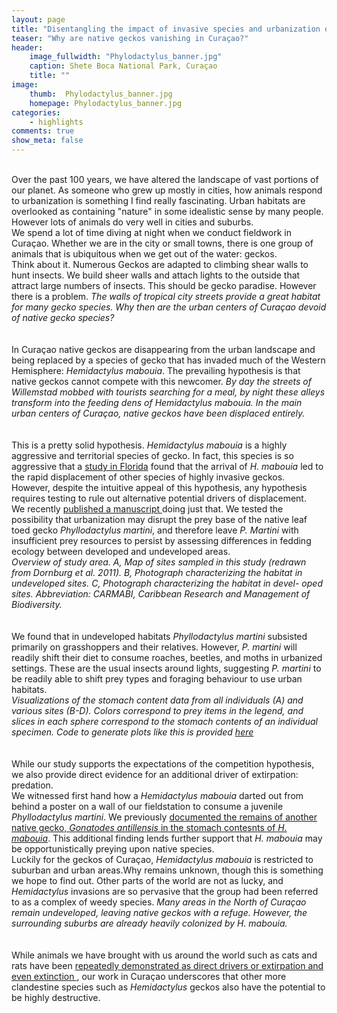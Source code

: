 ```yaml
---
layout: page
title: "Disentangling the impact of invasive species and urbanization on population declines"
teaser: "Why are native geckos vanishing in Curaçao?"
header:
    image_fullwidth: "Phylodactylus_banner.jpg"
    caption: Shete Boca National Park, Curaçao
    title: ""
image:
    thumb:  Phylodactylus_banner.jpg
    homepage: Phylodactylus_banner.jpg
categories:
    - highlights
comments: true
show_meta: false
---
```

 
<br> 
Over the past 100 years, we have altered the landscape of vast portions of our planet. As someone who grew up mostly in cities, how animals respond to urbanization is something I find really fascinating. Urban habitats are overlooked as containing "nature" in some idealistic sense by many people. However lots of animals do very well in cities and suburbs.
<br>
We spend a lot of time diving at night when we conduct fieldwork in Curaçao. Whether we are in the city or small towns, there is one group of animals that is ubiquitous when we get out of the water: geckos.
<br>
Think about it. Numerous Geckos are adapted to climbing shear walls to hunt insects. We build sheer walls and attach lights to the outside that attract large numbers of insects. This should be gecko paradise. However there is a problem.
<img class="b30" src="http://carolinafishes.github.io/images/Phylodactylus_5.jpg" alt=""><em>The walls of tropical city streets provide a great habitat for many gecko species. Why then are the urban centers of Curaçao devoid of native gecko species? </em>
<br>
<br>
<br>
In Curaçao native geckos are disappearing from the urban landscape and being replaced by a species of gecko that has invaded much of the Western Hemisphere: <em>Hemidactylus mabouia</em>. The prevailing hypothesis is that native geckos cannot compete with this newcomer. 
<img class="b30" src="http://carolinafishes.github.io/images/Phylodactylus_3.png" alt=""><em>By day the streets of Willemstad mobbed with tourists searching for a meal, by night these alleys transform into the feeding dens of Hemidactylus mabouia. In the main urban centers of Curaçao, native geckos have been displaced entirely.</em>
<br>
<br>
<br>
This is a pretty solid hypothesis. <em>Hemidactylus mabouia</em> is a highly aggressive and territorial species of gecko. In fact, this species is so aggressive that a <a href='http://www.jstor.org/stable/1565258?seq=1#page_scan_tab_contents'>study in Florida</a> found that the arrival of <em>H. mabouia </em> led to the rapid displacement of other species of highly invasive geckos.
<br>
However, despite the intuitive appeal of this hypothesis, any hypothesis requires testing to rule out alternative potential drivers of displacement.
<br>
We recently <a href='https://www.researchgate.net/publication/308891841_Disentangling_the_Influence_of_Urbanization_and_Invasion_on_Endemic_Geckos_in_Tropical_Biodiversity_Hot_Spots_A_Case_Study_of_Phyllodactylus_martini_Squamata_Phyllodactylidae_along_an_Urban_Gradient_i'> published a manuscript </a> doing just that. We tested the possibility that urbanization may disrupt the prey base of the native leaf toed gecko <em>Phyllodactylus martini</em>, and therefore leave <em>P. Martini</em> with insufficient prey resources to persist by assessing differences in fedding ecology between developed and undeveloped areas.
<br>
<img class="b30" src="http://carolinafishes.github.io/images/Phylodactylus_3.png" alt=""><em>Overview of study area. A, Map of sites sampled in this study (redrawn from Dornburg et al. 2011). B, Photograph characterizing the habitat in undeveloped sites. C, Photograph characterizing the habitat in devel- oped sites. Abbreviation: CARMABI, Caribbean Research and Management of Biodiversity.</em>
<br>
<br>
<br>
We found that in undeveloped habitats <em>Phyllodactylus martini</em> subsisted primarily on grasshoppers and their relatives. However, <em>P. martini</em> will readily shift their diet to consume roaches, beetles, and moths in urbanized settings. These are the usual insects around lights, suggesting <em>P. martini</em> to be readily able to shift prey types and foraging behaviour to use urban habitats.
<br>
<img class="b30" src="http://carolinafishes.github.io/images/Phylodactylus_2.png" alt=""><em>Visualizations of the stomach content data from all individuals (A) and various sites (B-D). Colors correspond to prey items in the legend, and slices in each sphere correspond to the stomach contents of an individual specimen. Code to generate plots like this is provided <a href='https://carolinafishes.github.io/miscr/Diet_data/'> here</a></em>
<br>
<br>
<br>
While our study supports the expectations of the competition hypothesis, we also provide direct evidence for an additional driver of extirpation: predation.
<br>
We witnessed first hand how a <em>Hemidactylus mabouia</em> darted out from behind a poster on a wall of our fieldstation to consume a juvenile <em>Phyllodactylus martini</em>. We previously <a href='https://www.researchgate.net/publication/232688233_Natural_History_Observations_of_the_Ichthyological_and_Herpetological_Fauna_on_the_Island_of_Curacao_Netherlands'> documented the remains of another native gecko, <em>Gonatodes antillensis</em> in the stomach contesnts of <em>H. mabouia</em></a>. This additional finding lends further support that <em>H. mabouia</em> may be opportunistically preying upon native species.
<br>
Luckily for the geckos of Curaçao, <em>Hemidactylus mabouia</em> is restricted to suburban and urban areas.Why remains unknown, though this is something we hope to find out. Other parts of the world are not as lucky, and <em>Hemidactylus</em> invasions are so pervasive that the group had been referred to as a complex of weedy species.
<img class="b30" src="http://carolinafishes.github.io/images/Phylodactylus_1.jpg" alt=""><em>Many areas in the North of Curaçao remain undeveloped, leaving native geckos with a refuge. However, the surrounding suburbs are already heavily colonized by H. mabouia.</em>
<br>
<br>
<br>
While animals we have brought with us around the world such as cats and rats have been <a href='http://www.smithsonianmag.com/science-nature/feral-cats-kill-billions-of-small-critters-each-year-7814590/'>repeatedly demonstrated as direct drivers or extirpation and even extinction </a>, our work in Curaçao underscores that other more clandestine species such as <em>Hemidactylus</em> geckos also have the potential to be highly destructive.



